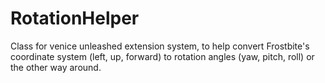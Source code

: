 # RotationHelper
Class for venice unleashed extension system, to help convert Frostbite's coordinate system (left, up, forward) to rotation angles (yaw, pitch, roll) or the other way around.
